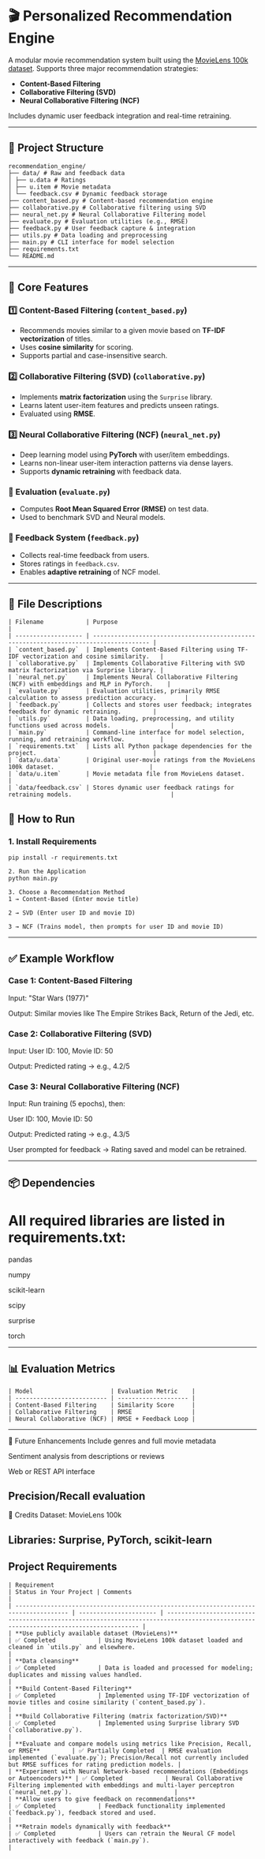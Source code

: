 # 🎬 Personalized Recommendation Engine

A modular movie recommendation system built using the [MovieLens 100k dataset](https://grouplens.org/datasets/movielens/). Supports three major recommendation strategies:

- **Content-Based Filtering**
- **Collaborative Filtering (SVD)**
- **Neural Collaborative Filtering (NCF)**

Includes dynamic user feedback integration and real-time retraining.

---

## 📁 Project Structure

```
recommendation_engine/
├── data/ # Raw and feedback data
│ ├── u.data # Ratings
│ ├── u.item # Movie metadata
│ └── feedback.csv # Dynamic feedback storage
├── content_based.py # Content-based recommendation engine
├── collaborative.py # Collaborative filtering using SVD
├── neural_net.py # Neural Collaborative Filtering model
├── evaluate.py # Evaluation utilities (e.g., RMSE)
├── feedback.py # User feedback capture & integration
├── utils.py # Data loading and preprocessing
├── main.py # CLI interface for model selection
├── requirements.txt
└── README.md
```

---

## 🧠 Core Features

### 1️⃣ Content-Based Filtering (`content_based.py`)
- Recommends movies similar to a given movie based on **TF-IDF vectorization** of titles.
- Uses **cosine similarity** for scoring.
- Supports partial and case-insensitive search.

### 2️⃣ Collaborative Filtering (SVD) (`collaborative.py`)
- Implements **matrix factorization** using the `Surprise` library.
- Learns latent user-item features and predicts unseen ratings.
- Evaluated using **RMSE**.

### 3️⃣ Neural Collaborative Filtering (NCF) (`neural_net.py`)
- Deep learning model using **PyTorch** with user/item embeddings.
- Learns non-linear user-item interaction patterns via dense layers.
- Supports **dynamic retraining** with feedback data.

### 🧪 Evaluation (`evaluate.py`)
- Computes **Root Mean Squared Error (RMSE)** on test data.
- Used to benchmark SVD and Neural models.

### 💬 Feedback System (`feedback.py`)
- Collects real-time feedback from users.
- Stores ratings in `feedback.csv`.
- Enables **adaptive retraining** of NCF model.

---

## 📂 File Descriptions
```
| Filename            | Purpose                                                                                |
| ------------------- | -------------------------------------------------------------------------------------- |
| `content_based.py`  | Implements Content-Based Filtering using TF-IDF vectorization and cosine similarity.   |
| `collaborative.py`  | Implements Collaborative Filtering with SVD matrix factorization via Surprise library. |
| `neural_net.py`     | Implements Neural Collaborative Filtering (NCF) with embeddings and MLP in PyTorch.    |
| `evaluate.py`       | Evaluation utilities, primarily RMSE calculation to assess prediction accuracy.        |
| `feedback.py`       | Collects and stores user feedback; integrates feedback for dynamic retraining.         |
| `utils.py`          | Data loading, preprocessing, and utility functions used across models.                 |
| `main.py`           | Command-line interface for model selection, running, and retraining workflow.          |
| `requirements.txt`  | Lists all Python package dependencies for the project.                                 |
| `data/u.data`       | Original user-movie ratings from the MovieLens 100k dataset.                           |
| `data/u.item`       | Movie metadata file from MovieLens dataset.                                            |
| `data/feedback.csv` | Stores dynamic user feedback ratings for retraining models.                            |
```

## 🚀 How to Run

### 1. Install Requirements
```
pip install -r requirements.txt

2. Run the Application
python main.py

3. Choose a Recommendation Method
1 → Content-Based (Enter movie title)

2 → SVD (Enter user ID and movie ID)

3 → NCF (Trains model, then prompts for user ID and movie ID)
```
---

## ✅ Example Workflow
### Case 1: Content-Based Filtering
Input: "Star Wars (1977)"

Output: Similar movies like The Empire Strikes Back, Return of the Jedi, etc.

### Case 2: Collaborative Filtering (SVD)
Input: User ID: 100, Movie ID: 50

Output: Predicted rating → e.g., 4.2/5

### Case 3: Neural Collaborative Filtering (NCF)
Input: Run training (5 epochs), then:

User ID: 100, Movie ID: 50

Output: Predicted rating → e.g., 4.3/5

User prompted for feedback → Rating saved and model can be retrained.

---

## 📦 Dependencies
# All required libraries are listed in requirements.txt:

pandas

numpy

scikit-learn

scipy

surprise

torch

---

## 📊 Evaluation Metrics
```
| Model                      | Evaluation Metric    |
| -------------------------- | -------------------- |
| Content-Based Filtering    | Similarity Score     |
| Collaborative Filtering    | RMSE                 |
| Neural Collaborative (NCF) | RMSE + Feedback Loop |
```
---

🧠 Future Enhancements
Include genres and full movie metadata

Sentiment analysis from descriptions or reviews

Web or REST API interface

Precision/Recall evaluation
---

📌 Credits
Dataset: MovieLens 100k

Libraries: Surprise, PyTorch, scikit-learn
---

## Project Requirements

```
| Requirement                                                                           | Status in Your Project | Comments                                                                                                                             |
| ------------------------------------------------------------------------------------- | ---------------------- | ------------------------------------------------------------------------------------------------------------------------------------ |
| **Use publicly available dataset (MovieLens)**                                        | ✅ Completed            | Using MovieLens 100k dataset loaded and cleaned in `utils.py` and elsewhere.                                                         |
| **Data cleansing**                                                                    | ✅ Completed            | Data is loaded and processed for modeling; duplicates and missing values handled.                                                    |
| **Build Content-Based Filtering**                                                     | ✅ Completed            | Implemented using TF-IDF vectorization of movie titles and cosine similarity (`content_based.py`).                                   |
| **Build Collaborative Filtering (matrix factorization/SVD)**                          | ✅ Completed            | Implemented using Surprise library SVD (`collaborative.py`).                                                                         |
| **Evaluate and compare models using metrics like Precision, Recall, or RMSE**         | ✅ Partially Completed  | RMSE evaluation implemented (`evaluate.py`); Precision/Recall not currently included but RMSE suffices for rating prediction models. |
| **Experiment with Neural Network-based recommendations (Embeddings or Autoencoders)** | ✅ Completed            | Neural Collaborative Filtering implemented with embeddings and multi-layer perceptron (`neural_net.py`).                             |
| **Allow users to give feedback on recommendations**                                   | ✅ Completed            | Feedback functionality implemented (`feedback.py`), feedback stored and used.                                                        |
| **Retrain models dynamically with feedback**                                          | ✅ Completed            | Users can retrain the Neural CF model interactively with feedback (`main.py`).                                                       |
```